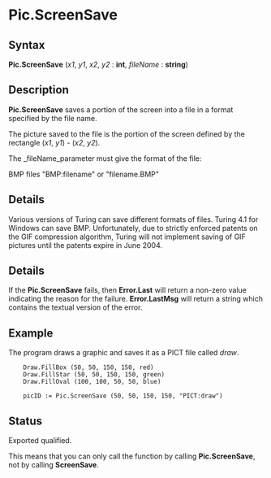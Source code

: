 
# Pic.ScreenSave

## Syntax
**Pic.ScreenSave** (_x1_, _y1_, _x2_, _y2_ : **int**, _fileName_ : **string**)

## Description
**Pic.ScreenSave** saves a portion of the screen into a file in a format specified by the file name.

The picture saved to the file is the portion of the screen defined by the rectangle (_x1_, _y1_) - (_x2_, _y2_).

The _fileName_parameter must give the format of the file:


BMP files   "BMP:filename" or "filename.BMP"  



## Details
Various versions of Turing can save different formats of files. Turing 4.1 for Windows can save BMP. Unfortunately, due to strictly enforced patents on the GIF compression algorithm, Turing will not implement saving of GIF pictures until the patents expire in June 2004.


## Details
If the **Pic.ScreenSave** fails, then **Error.Last** will return a non-zero value indicating the reason for the failure. **Error.LastMsg** will return a string which contains the textual version of the error.


## Example
The program draws a graphic and saves it as a PICT file called _draw_.

        Draw.FillBox (50, 50, 150, 150, red)
        Draw.FillStar (50, 50, 150, 150, green)
        Draw.FillOval (100, 100, 50, 50, blue)
        
        picID := Pic.ScreenSave (50, 50, 150, 150, "PICT:draw")
## Status
Exported qualified.

This means that you can only call the function by calling **Pic.ScreenSave**, not by calling **ScreenSave**.

